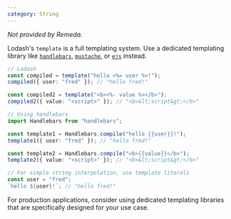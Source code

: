 ```yaml
---
category: String
---
```


_Not provided by Remeda._

Lodash's `template` is a full templating system. Use a dedicated templating library like [`handlebars`](https://www.npmjs.com/package/handlebars), [`mustache`](https://www.npmjs.com/package/mustache), or [`ejs`](https://www.npmjs.com/package/ejs) instead.

```ts
// Lodash
const compiled = template("hello <%= user %>!");
compiled({ user: "fred" }); // "hello fred!"

const compiled2 = template("<b><%- value %></b>");
compiled2({ value: "<script>" }); // "<b>&lt;script&gt;</b>"

// Using handlebars
import Handlebars from "handlebars";

const template1 = Handlebars.compile("hello {{user}}!");
template1({ user: "fred" }); // "hello fred!"

const template2 = Handlebars.compile("<b>{{value}}</b>");
template2({ value: "<script>" }); // "<b>&lt;script&gt;</b>"

// For simple string interpolation, use template literals
const user = "fred";
`hello ${user}!`; // "hello fred!"
```

For production applications, consider using dedicated templating libraries that are specifically designed for your use case.
